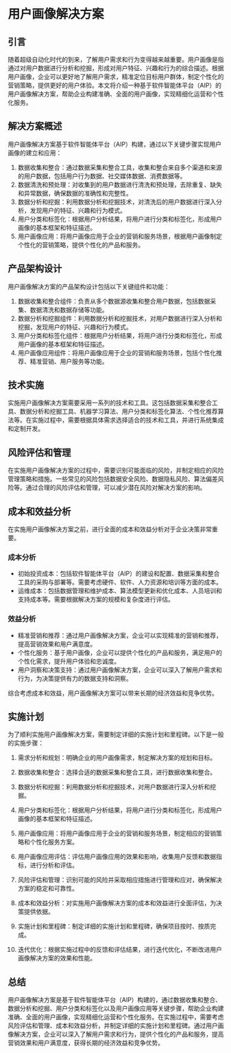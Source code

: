 # 用户画像解决方案

## 引言
随着超级自动化时代的到来，了解用户需求和行为变得越来越重要。用户画像是指通过对用户数据进行分析和挖掘，形成对用户特征、兴趣和行为的综合描述。根据用户画像，企业可以更好地了解用户需求，精准定位目标用户群体，制定个性化的营销策略，提供更好的用户体验。本文将介绍一种基于软件智能体平台（AIP）的用户画像解决方案，帮助企业构建准确、全面的用户画像，实现精细化运营和个性化服务。

## 解决方案概述
用户画像解决方案基于软件智能体平台（AIP）构建，通过以下关键步骤实现用户画像的建立和应用：

1. 数据收集和整合：通过数据采集和整合工具，收集和整合来自多个渠道和来源的用户数据，包括用户行为数据、社交媒体数据、消费数据等。
2. 数据清洗和预处理：对收集到的用户数据进行清洗和预处理，去除重复、缺失和异常数据，确保数据的准确性和完整性。
3. 数据分析和挖掘：利用数据分析和挖掘技术，对清洗后的用户数据进行深入分析，发现用户的特征、兴趣和行为模式。
4. 用户分类和标签化：根据用户分析结果，将用户进行分类和标签化，形成用户画像的基本框架和特征描述。
5. 用户画像应用：将用户画像应用于企业的营销和服务场景，根据用户画像制定个性化的营销策略，提供个性化的产品和服务。

## 产品架构设计
用户画像解决方案的产品架构设计包括以下关键组件和功能：

1. 数据收集和整合组件：负责从多个数据源收集和整合用户数据，包括数据采集、数据清洗和数据存储等功能。
2. 数据分析和挖掘组件：利用数据分析和挖掘技术，对用户数据进行深入分析和挖掘，发现用户的特征、兴趣和行为模式。
3. 用户分类和标签化组件：根据用户分析结果，将用户进行分类和标签化，形成用户画像的基本框架和特征描述。
4. 用户画像应用组件：将用户画像应用于企业的营销和服务场景，包括个性化推荐、精准营销、用户服务等功能。

## 技术实施
实施用户画像解决方案需要采用一系列的技术和工具。这包括数据采集和整合工具、数据分析和挖掘工具、机器学习算法、用户分类和标签化算法、个性化推荐算法等。在实施过程中，需要根据具体需求选择适合的技术和工具，并进行系统集成和定制开发。

## 风险评估和管理
在实施用户画像解决方案的过程中，需要识别可能面临的风险，并制定相应的风险管理策略和措施。一些常见的风险包括数据安全风险、数据隐私风险、算法偏差风险等。通过合理的风险评估和管理，可以减少潜在风险对解决方案的影响。

## 成本和效益分析
在实施用户画像解决方案之前，进行全面的成本和效益分析对于企业决策非常重要。

### 成本分析
- 初始投资成本：包括软件智能体平台（AIP）的建设和配置、数据采集和整合工具的采购与部署等。需要考虑硬件、软件、人力资源和培训等方面的成本。
- 运维成本：包括数据管理和维护成本、算法模型更新和优化成本、人员培训和支持成本等。需要根据解决方案的规模和复杂度进行评估。

### 效益分析
- 精准营销和推荐：通过用户画像解决方案，企业可以实现精准的营销和推荐，提高营销效果和用户满意度。
- 个性化服务：基于用户画像，企业可以提供个性化的产品和服务，满足用户的个性化需求，提升用户体验和忠诚度。
- 用户洞察和决策支持：通过用户画像解决方案，企业可以深入了解用户需求和行为，为决策提供有力的数据支持和洞察。

综合考虑成本和效益，用户画像解决方案可以带来长期的经济效益和竞争优势。

## 实施计划
为了顺利实施用户画像解决方案，需要制定详细的实施计划和里程碑。以下是一般的实施步骤：

1. 需求分析和规划：明确企业的用户画像需求，制定解决方案的规划和目标。
2. 数据收集和整合：选择合适的数据采集和整合工具，进行数据收集和整合。
3. 数据分析和挖掘：利用数据分析和挖掘技术，对用户数据进行深入分析和挖掘。
4. 用户分类和标签化：根据用户分析结果，将用户进行分类和标签化，形成用户画像的基本框架和特征描述。
5. 用户画像应用：将用户画像应用于企业的营销和服务场景，制定相应的营销策略和个性化服务方案。
6. 用户画像应用评估：评估用户画像应用的效果和影响，收集用户反馈和数据指标，进行分析和评估。

7. 风险评估和管理：识别可能的风险并采取相应措施进行管理和应对，确保解决方案的稳定和可靠性。
8. 成本和效益分析：对实施用户画像解决方案的成本和效益进行全面评估，为决策提供依据。
9. 实施计划和里程碑：制定详细的实施计划和里程碑，确保项目按时、按质完成。
10. 迭代优化：根据实施过程中的反馈和评估结果，进行迭代优化，不断改进用户画像解决方案的效果和性能。

## 总结
用户画像解决方案是基于软件智能体平台（AIP）构建的，通过数据收集和整合、数据分析和挖掘、用户分类和标签化以及用户画像应用等关键步骤，帮助企业构建准确、全面的用户画像，实现精细化运营和个性化服务。在实施过程中，需要考虑风险评估和管理、成本和效益分析，并制定详细的实施计划和里程碑。通过用户画像解决方案，企业可以深入了解用户需求和行为，提供个性化的产品和服务，提高营销效果和用户满意度，获得长期的经济效益和竞争优势。